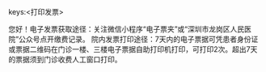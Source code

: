 keys:<打印发票>

您好！电子发票获取途径：关注微信小程序“电子票夹”或“深圳市龙岗区人民医院”公众号点开缴费记录。 院内发票打印途径：7天内的电子票据可凭患者身份证或票据二维码在门诊一楼、三楼电子票据自助打印机打印，可打印2次。超出7天的票据须到门诊收费人工窗口打印。